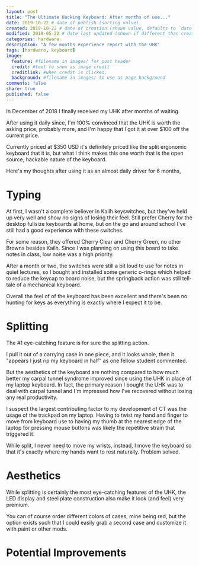 ```yaml
---
layout: post
title: "The Ultimate Hacking Keyboard: After months of use..."
date: 2019-10-22 # date of publish (sorting value)
created: 2019-10-22 # date of creation (shown value, defaults to `date`)
modified: 2019-05-22 # date last updated (shown if different than created)
categories: hardware
description: "A few months experience report with the UHK"
tags: [hardware, keyboard]
image:
  feature: #filename in images/ for post header
  credit: #text to show as image credit
  creditlink: #when credit is clicked.
  background: #filename in images/ to use as page background
comments: false
share: true
published: false
---
```


In December of 2018 I finally received my UHK after months of waiting.

After using it daily since, I'm 100% convinced that the UHK is worth the asking price, probably more, and I'm happy that I got it at over $100 off the current price.

Currently priced at $350 USD it's definitely priced like the split ergonomic keyboard that it is, but what I think makes this one worth that is the open source, hackable nature of the keyboard.

Here's my thoughts after using it as an almost daily driver for 6 months,


# Typing

At first, I wasn't a complete believer in Kailh keyswitches, but they've held up very well and show no signs of losing their feel. Still prefer Cherry for the desktop fullsize keyboards at home, but on the go and around school I've still had a good experience with these switches.

For some reason, they offered Cherry Clear and Cherry Green, no other Browns besides Kailh. Since I was planning on using this board to take notes in class, low noise was a high priority.

After a month or two, the switches were still a bit loud to use for notes in quiet lectures, so I bought and installed some generic o-rings which helped to reduce the keycap to board noise, but the springback action was still tell-tale of a mechanical keyboard.

Overall the feel of of the keyboard has been excellent and there's been no hunting for keys as everything is exactly where I expect it to be.

# Splitting

The #1 eye-catching feature is for sure the splitting action.

I pull it out of a carrying case in one piece, and it looks whole, then it "appears I just rip my keyboard in half" as one fellow student commented.

But the aesthetics of the keyboard are nothing compared to how much better my carpal tunnel syndrome improved since using the UHK in place of my laptop keyboard. In fact, the primary reason I bought the UHK was to deal with carpal tunnel and I'm impressed how I've recovered without losing any real productivity.

I suspect the largest contributing factor to my development of CT was the usage of the trackpad on my laptop. Having to twist my hand and finger to move from keyboard use to having my thumb at the nearest edge of the laptop for pressing mouse buttons was likely the repetitive strain that triggered it.

While split, I never need to move my wrists, instead, I move the keyboard so that it's exactly where my hands want to rest naturally. Problem solved.

# Aesthetics

While splitting is certainly the most eye-catching features of the UHK, the LED display and steel plate construction also make it look (and feel) very premium.

You can of course order different colors of cases, mine being red, but the option exists such that I could easily grab a second case and customize it with paint or other mods.

# Potential Improvements
